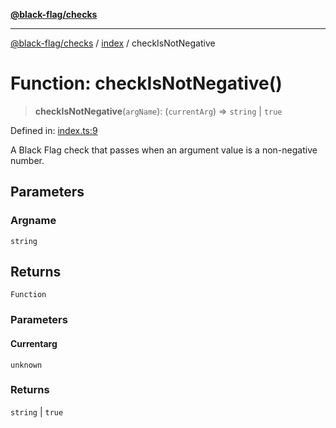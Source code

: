 [**@black-flag/checks**][1]

---

[@black-flag/checks][1] / [index][2] / checkIsNotNegative

# Function: checkIsNotNegative()

> **checkIsNotNegative**(`argName`): (`currentArg`) => `string` | `true`

Defined in: [index.ts:9][3]

A Black Flag check that passes when an argument value is a non-negative
number.

## Parameters

### Argname

`string`

## Returns

`Function`

### Parameters

#### Currentarg

`unknown`

### Returns

`string` | `true`

[1]: ../../README.md
[2]: ../README.md
[3]: https://github.com/Xunnamius/black-flag/blob/1b1b5b597cf8302c1cc5affdd2e1dd9189034907/packages/checks/src/index.ts#L9

